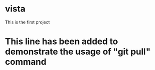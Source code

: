 # vista
This is the first project
# This line has been added to demonstrate the usage of "git pull" command

